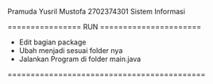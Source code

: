 
Pramuda Yusril Mustofa
2702374301
Sistem Informasi






================ RUN ======================

- Edit bagian package
- Ubah menjadi sesuai folder nya
- Jalankan Program di folder main.java
  
===========================================
